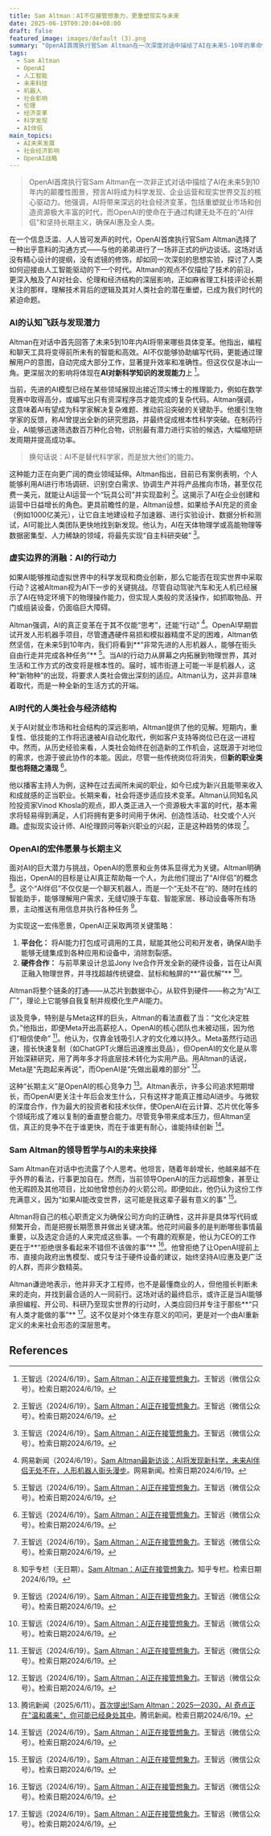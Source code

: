 ```yaml
---
title: Sam Altman：AI不仅接管想象力，更重塑现实与未来
date: 2025-06-19T09:20:04+08:00
draft: false
featured_image: images/default (3).png
summary: "OpenAI首席执行官Sam Altman在一次深度对话中描绘了AI在未来5-10年的革命性前景，认为AI将加速科学发现、革新商业模式并推动人形机器人的普及，同时他也探讨了AI对就业和社会结构的深远影响。Altman强调，OpenAI致力于通过构建“AI伴侣”和坚持长期主义，确保AI技术普惠大众，并指出企业文化和使命感是AI时代竞争的关键。"
tags: 
  - Sam Altman
  - OpenAI
  - 人工智能
  - 未来科技
  - 机器人
  - 社会影响
  - 伦理
  - 经济变革
  - 科学发现
  - AI伴侣
main_topics: 
  - AI未来发展
  - 社会经济影响
  - OpenAI战略
---
```


> OpenAI首席执行官Sam Altman在一次非正式对话中描绘了AI在未来5到10年内的颠覆性图景，预言AI将成为科学发现、企业运营和现实世界交互的核心驱动力。他强调，AI将带来深远的社会经济变革，包括重塑就业市场和创造资源极大丰富的时代，而OpenAI的使命在于通过构建无处不在的“AI伴侣”和坚持长期主义，确保AI惠及全人类。

在一个信息泛滥、人人皆可发声的时代，OpenAI首席执行官Sam Altman选择了一种出乎意料的沟通方式——与他的弟弟进行了一场非正式的炉边谈话。这场对话没有精心设计的提纲，没有滤镜的修饰，却如同一次深刻的思想实验，探讨了人类如何迎接由人工智能驱动的下一个时代。Altman的观点不仅描绘了技术的前沿，更深入触及了AI对社会、伦理和经济结构的深层影响，正如麻省理工科技评论长期关注的那样，理解技术背后的逻辑及其对人类社会的潜在重塑，已成为我们时代的紧迫命题。

### AI的认知飞跃与发现潜力

Altman在对话中首先回答了未来5到10年内AI将带来哪些具体变革。他指出，编程和聊天工具将变得前所未有的智能和高效。AI不仅能够协助编写代码，更能通过理解用户的意图，自动完成大部分工作，显著提升效率和准确性。但这仅仅是冰山一角。更深层次的影响将体现在**AI对新科学知识的发现能力**上 [^1]。

当前，先进的AI模型已经在某些领域展现出接近顶尖博士的推理能力，例如在数学竞赛中取得高分，或编写出只有资深程序员才能完成的复杂代码。Altman强调，这意味着AI有望成为科学家解决复杂难题、推动前沿突破的关键助手。他援引生物学家的反馈，称AI曾提出全新的研究思路，并最终促成根本性科学突破。在制药行业，AI能够迅速筛选数百万种化合物，识别最有潜力进行实验的候选，大幅缩短研发周期并提高成功率。

> 换句话说：AI不是替代科学家，而是放大他们的能力。

这种能力正在向更广阔的商业领域延伸。Altman指出，目前已有案例表明，个人能够利用AI进行市场调研、识别空白需求、协调生产并将产品推向市场，甚至仅花费一美元，就能让AI运营一个“玩具公司”并实现盈利 [^1]。这揭示了AI在企业创建和运营中日益增长的角色。更具前瞻性的是，Altman设想，如果给予AI充足的资金（例如1000亿美元），让它自主地建设粒子加速器、进行实验设计、数据分析和测试，AI可能比人类团队更快地找到新发现。他认为，AI在天体物理学或高能物理等数据密集型、人力稀缺的领域，将最先实现“自主科研突破” [^1]。

### 虚实边界的消融：AI的行动力

如果AI能够推动虚拟世界中的科学发现和商业创新，那么它能否在现实世界中采取行动？这被Altman视为AI下一步的关键挑战。尽管自动驾驶汽车和无人机已经展示了AI在特定环境下的物理操作能力，但实现人类般的灵活操作，如抓取物品、开门或组装设备，仍面临巨大障碍。

Altman强调，AI的真正变革在于其不仅能“思考”，还能“行动” [^3]。OpenAI早期尝试开发人形机器手项目，尽管遭遇硬件易损和模拟器精度不足的困难，Altman依然坚信，在未来5到10年内，我们将看到**“非常先进的人形机器人，能够在街头自由行走并完成各种任务”** [^1]。当AI的行动力从屏幕之内拓展到物理世界，其对生活和工作方式的改变将是根本性的。届时，城市街道上可能一半是机器人，这种“新物种”的出现，将要求人类社会做出深刻的适应。Altman认为，这并非意味着取代，而是一种全新的生活方式的开端。

### AI时代的人类社会与经济结构

关于AI对就业市场和社会结构的深远影响，Altman提供了他的见解。短期内，重复性、低技能的工作将迅速被AI自动化取代，例如客户支持等岗位已在这一进程中。然而，从历史经验来看，人类社会始终在创造新的工作机会，这既源于对地位的需求，也源于彼此协作的本能。因此，尽管一些传统岗位将消失，但**新的职业类型也将随之涌现** [^1]。

他以播客主持人为例，这种在过去闻所未闻的职业，如今已成为新兴且能带来收入和成就感的正当职业。长期来看，社会将逐步适应技术变革。Altman认同知名风险投资家Vinod Khosla的观点，即人类正进入一个资源极大丰富的时代，基本需求将轻易得到满足，人们将拥有更多时间用于休闲、创造性活动、社交或个人兴趣。虚拟现实设计师、AI伦理顾问等新兴职业的兴起，正是这种趋势的体现 [^1]。

### OpenAI的宏伟愿景与长期主义

面对AI的巨大潜力与挑战，OpenAI的愿景和业务体系显得尤为关键。Altman明确指出，OpenAI的目标是让AI真正帮助每一个人，为此他们提出了“AI伴侣”的概念 [^2]。这个“AI伴侣”不仅仅是一个聊天机器人，而是一个“无处不在”的、随时在线的智能助手，能够理解用户需求，无缝切换于车载、智能家居、移动设备等所有场景，主动推送有用信息并执行各种任务 [^1]。

为实现这一宏伟愿景，OpenAI正采取两项关键策略：

1.  **平台化：** 将AI能力打包成可调用的工具，赋能其他公司和开发者，确保AI助手能够无缝集成到各种应用和设备中，消除割裂感。
2.  **硬件合作：** 与前苹果设计总监Jony Ive合作开发全新的硬件设备，旨在让AI真正融入物理世界，并寻找超越传统键盘、鼠标和触屏的**“最优解”** [^1]。

Altman将整个链条的打通——从芯片到数据中心，从软件到硬件——称之为“AI工厂”，理论上它能够自我复制并规模化生产AI能力。

谈及竞争，特别是与Meta这样的巨头，Altman的看法直截了当：“文化决定胜负。”他指出，即便Meta开出高薪挖人，OpenAI的核心团队也未被动摇，因为他们“相信使命” [^1]。他认为，仅靠金钱吸引人才的文化难以持久。Meta虽然行动迅速，擅长快速复制（如ChatGPT火爆后迅速推出竞品），但OpenAI的文化是从零开始深耕研究，用了两年多才将底层技术转化为实用产品。用Altman的话说，Meta是“先跑起来再说”，而OpenAI是“先做出最难的部分” [^1]。

这种“长期主义”是OpenAI的核心竞争力 [^4]。Altman表示，许多公司追求短期增长，而OpenAI更关注十年后会发生什么，只有这样才能真正推动AI进步。与微软的深度合作，作为最大的投资者和技术伙伴，使OpenAI在云计算、芯片优化等多个领域形成了难以复制的垂直整合能力。尽管竞争带来成本压力，但Altman坚信，真正的竞争不在于谁更快，而在于谁更有耐心，谁能持续创新 [^1]。

### Sam Altman的领导哲学与AI的未来抉择

Sam Altman在对话中也流露了个人思考。他坦言，随着年龄增长，他越来越不在乎外界的看法，行事更加自在。然而，当前领导OpenAI的压力远超想象，甚至让他无暇顾及其他项目，比如他曾想创办的火箭公司。即便如此，他仍认为这份工作充满意义，因为“如果AI能改变世界，这可能是我这辈子最有意义的事” [^1]。

Altman将自己的核心职责定义为确保公司方向的正确性，这并非是具体写代码或频繁开会，而是把握长期愿景并做出关键决策。他花时间最多的是判断哪些事情最重要，以及选定合适的人来完成这些事。一个有趣的观察是，他认为CEO的工作更在于**“拒绝很多看起来不错但不该做的事”** [^1]。他曾拒绝了让OpenAI提前上市、直接向政府出售模型、或只专注于硬件设备的建议，始终坚持AI应惠及更广泛的人群，而非少数精英。

Altman谦逊地表示，他并非天才工程师，也不是最懂商业的人，但他擅长判断未来的走向，并找到最合适的人一同前行。这场对话的最终启示，或许正是当AI能够承担编程、开公司、科研乃至现实世界的行动时，人类应回归并专注于那些**“只有人类才能做的事”** [^1]。这不仅是对个体生存意义的叩问，更是对一个由AI重新定义的未来社会形态的深层思考。

## References
[^1]: 王智远（2024/6/19）。[Sam Altman：AI正在接管想象力](https://mp.weixin.qq.com/s?__biz=MzU5ODMyNDEyNw==&mid=2247503569&idx=1&sn=703ffbe7a100ba2db395bcccfa73e2d7&chksm=ff765ee552851ba2c9ed244214d625c0074022594042591581e08125eda57e676a87cc9eca39&scene=0&xtrack=1#rd)。王智远（微信公众号）。检索日期2024/6/19。
[^2]: 知乎专栏（无日期）。[Sam Altman：AI正在接管想象力](https://zhuanlan.zhihu.com/p/1918782000246003397)。知乎专栏。检索日期2024/6/19。
[^3]: 网易新闻（2024/6/19）。[Sam Altman最新访谈：AI将发现新科学，未来AI伴侣无处不在，人形机器人街头漫步](https://www.163.com/dy/article/K2B8CCTR05198NMR.html)。网易新闻。检索日期2024/6/19。
[^4]: 腾讯新闻（2025/6/11）。[首次提出!Sam Altman：2025—2030，AI 奇点正在"温和袭来"，你可能已经身处其中](https://news.qq.com/rain/a/20250611A01M3O00)。腾讯新闻。检索日期2024/6/19。
